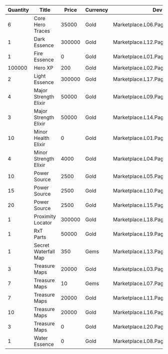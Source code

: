 | Quantity | Title | Price | Currency |  Dev Name |
| -------- | ----- | ----- | -------- |  -------- |
| 6 | Core Hero Traces | 35000 | Gold | Marketplace.L06.Page01.Token.03 |
| 1 | Dark Essence | 300000 | Gold | Marketplace.L12.Page01.Reagent.01 |
| 1 | Fire Essence | 0 | Gold | Marketplace.L01.Page1.VIP5.FreeBonus.14 |
| 100000 | Hero XP | 200 | Gold | Marketplace.L02.Page01.XP.01 |
| 2 | Light Essence | 300000 | Gold | Marketplace.L17.Page01.Shard.08 |
| 4 | Major Strength Elixir | 50000 | Gold | Marketplace.L09.Page01.MajorElixir.03 |
| 3 | Major Strength Elixir | 50000 | Gold | Marketplace.L14.Page01.ElixirAll.04 |
| 10 | Minor Health Elixir | 0 | Gold | Marketplace.L01.Page01.Free.02 |
| 4 | Minor Strength Elixir | 4000 | Gold | Marketplace.L04.Page01.MinorElixir.03 |
| 10 | Power Source | 2500 | Gold | Marketplace.L05.Page01.PowerSource.01 |
| 15 | Power Source | 2500 | Gold | Marketplace.L10.Page01.PowerSource.04 |
| 20 | Power Source | 2500 | Gold | Marketplace.L15.Page01.PowerSource.07 |
| 1 | Proximity Locator | 300000 | Gold | Marketplace.L18.Page01.Hero.01 |
| 1 | RxT Parts | 50000 | Gold | Marketplace.L19.Page01.Misc.04 |
| 1 | Secret Waterfall Map | 350 | Gems | Marketplace.L13.Page01.MapsMisc.14 |
| 3 | Treasure Maps | 20000 | Gold | Marketplace.L03.Page01.MapFragments.01 |
| 7 | Treasure Maps | 10 | Gems | Marketplace.L07.Page01.MapFragments.05 |
| 7 | Treasure Maps | 20000 | Gold | Marketplace.L11.Page01.TreasureMap.01 |
| 10 | Treasure Maps | 20000 | Gold | Marketplace.L16.Page01.TreasureMap.04 |
| 3 | Treasure Maps | 0 | Gold | Marketplace.L20.Page01.Free.57 |
| 1 | Water Essence | 0 | Gold | Marketplace.L08.Page01.Free.44 |
